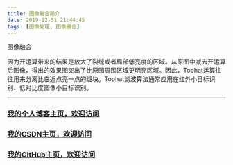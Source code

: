 ```yaml
---
title: 图像融合简介
date: 2019-12-31 21:44:45
tags: [图像处理, 图像融合]
---
```


图像融合
<!--more-->
因为开运算带来的结果是放大了裂缝或者局部低亮度的区域。从原图中减去开运算后图像，得出的效果图突出了比原图周围区域更明亮区域。因此，Tophat运算往往用来分离比临近点亮一点的斑块。Tophat滤波算法通常应用在红外小目标识别、低对比度图像小目标识别。

---

### [我的个人博客主页，欢迎访问](http://www.aomanhao.top/)
### [我的CSDN主页，欢迎访问](https://blog.csdn.net/Aoman_Hao)
### [我的GitHub主页，欢迎访问](https://github.com/AomanHao)


